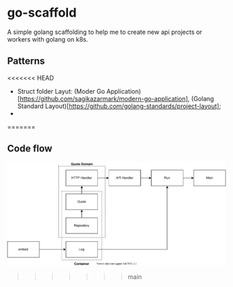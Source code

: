 # go-scaffold

A simple golang scaffolding to help me to create new api projects or workers with golang on k8s.

## Patterns

<<<<<<< HEAD
* Struct folder Layut: (Moder Go Application)[https://github.com/sagikazarmark/modern-go-application], (Golang Standard Layout)[https://github.com/golang-standards/project-layout];
* 
=======
## Code flow

![alt text](https://github.com/facily-tech/go-scaffold/blob/main/architecture.drawio.svg?raw=true)
>>>>>>> main
